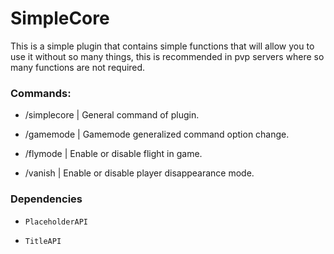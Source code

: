 # SimpleCore

This is a simple plugin that contains simple functions that will allow you to use it without so many things, this is recommended in pvp servers where so many functions are not required.

### **Commands:**

* /simplecore | General command of plugin.

* /gamemode | Gamemode generalized command option change.

* /flymode | Enable or disable flight in game.

* /vanish | Enable or disable player disappearance mode.

### **Dependencies**

* `PlaceholderAPI` 

* `TitleAPI` 
